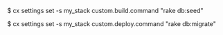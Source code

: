 <!-- post: padrino-stacks_custom-commands -->


$ cx settings set -s my_stack custom.build.command "rake db:seed"

$ cx settings set -s my_stack custom.deploy.command "rake db:migrate"
